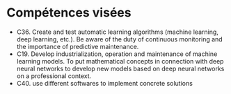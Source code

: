 # Compétences visées

  - C36. Create and test automatic learning algorithms (machine learning, deep learning, etc.).
Be aware of the duty of continuous monitoring and the importance of predictive maintenance.
  - C19. Develop industrialization, operation and maintenance of machine learning models.
To put mathematical concepts in connection with deep neural networks
to develop new models based on deep neural networks on a professional context.
  - C40. use different softwares to implement concrete solutions
